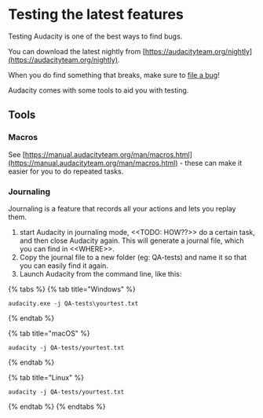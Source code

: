 # Testing the latest features

Testing Audacity is one of the best ways to find bugs.&#x20;

You can download the latest nightly from [https://audacityteam.org/nightly](https://audacityteam.org/nightly).

When you do find something that breaks, make sure to [file a bug](https://github.com/audacity/audacity/issues/new?assignees=\&labels=\&template=bug\_report.md)!

Audacity comes with some tools to aid you with testing.

## Tools

### Macros

See [https://manual.audacityteam.org/man/macros.html](https://manual.audacityteam.org/man/macros.html) - these can make it easier for you to do repeated tasks.

### Journaling

Journaling is a feature that records all your actions and lets you replay them.&#x20;

1. start Audacity in journaling mode, <\<TODO: HOW??>> do a certain task, and then close Audacity again. This will generate a journal file, which you can find in <\<WHERE>>.&#x20;
2. Copy the journal file to a new folder (eg: QA-tests) and name it so that you can easily find it again.&#x20;
3. Launch Audacity from the command line, like this:

{% tabs %}
{% tab title="Windows" %}
```
audacity.exe -j QA-tests\yourtest.txt
```
{% endtab %}

{% tab title="macOS" %}
```
audacity -j QA-tests/yourtest.txt
```
{% endtab %}

{% tab title="Linux" %}
```
audacity -j QA-tests/yourtest.txt
```
{% endtab %}
{% endtabs %}



